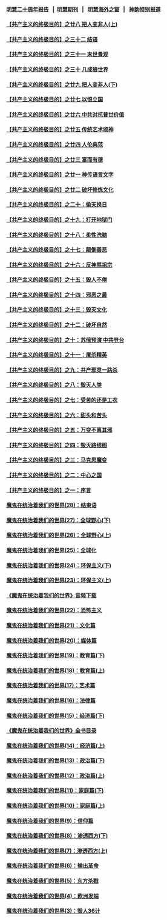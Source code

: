 #### [明慧二十周年报告](https://github.com/gfw-breaker/mh-reports/blob/master/README.md?t=07210100) &nbsp;&nbsp;|&nbsp;&nbsp;[明慧期刊](https://github.com/gfw-breaker/mh-qikan) &nbsp;&nbsp;|&nbsp;&nbsp; [明慧海外之窗](https://github.com/gfw-breaker/mh-news/blob/master/README.md?t=07210100) &nbsp;&nbsp;|&nbsp;&nbsp; [神韵特别报道](https://github.com/gfw-breaker/mh-news/blob/master/shenyun.md?t=07210100) 

#### [【共产主义的终极目的】之廿八 把人变非人(上)](../pages/nsc422/n11340492.md?t=07210100) 

#### [【共产主义的终极目的】之三十二 结语](../pages/nsc422/n11360535.md?t=07210100) 

#### [【共产主义的终极目的】之三十一 末世景观](../pages/nsc422/n11351129.md?t=07210100) 

#### [【共产主义的终极目的】之三十 几成狼世界](../pages/nsc422/n11348280.md?t=07210100) 

#### [【共产主义的终极目的】之廿九 把人变非人(下)](../pages/nsc422/n11344140.md?t=07210100) 

#### [【共产主义的终极目的】之廿七 以恨立国](../pages/nsc422/n11336944.md?t=07210100) 

#### [【共产主义的终极目的】之廿六 中共对抗普世价值](../pages/nsc422/n11324785.md?t=07210100) 

#### [【共产主义的终极目的】之廿五 传统艺术颂神](../pages/nsc422/n11296396.md?t=07210100) 

#### [【共产主义的终极目的】之廿四 人伦典范](../pages/nsc422/n11296397.md?t=07210100) 

#### [【共产主义的终极目的】之廿三 富而有德](../pages/nsc422/n11283598.md?t=07210100) 

#### [【共产主义的终极目的】之廿一 神传语言文字](../pages/nsc422/n11263265.md?t=07210100) 

#### [【共产主义的终极目的】之廿二 破坏修炼文化](../pages/nsc422/n11245728.md?t=07210100) 

#### [【共产主义的终极目的】之二十：偷天换日](../pages/nsc422/n11238846.md?t=07210100) 

#### [【共产主义的终极目的】之十九：打开地狱门](../pages/nsc422/n11206376.md?t=07210100) 

#### [【共产主义的终极目的】之十八：柔性洗脑](../pages/nsc422/n11199994.md?t=07210100) 

#### [【共产主义的终极目的】之十七：颠倒善恶](../pages/nsc422/n11179782.md?t=07210100) 

#### [【共产主义的终极目的】之十六：反神骂祖宗](../pages/nsc422/n11166798.md?t=07210100) 

#### [【共产主义的终极目的】之十五：毁人不倦](../pages/nsc422/n11166792.md?t=07210100) 

#### [【共产主义的终极目的】之十四：邪恶之最](../pages/nsc422/n11150249.md?t=07210100) 

#### [【共产主义的终极目的】之十三：毁灭文化](../pages/nsc422/n11135227.md?t=07210100) 

#### [【共产主义的终极目的】之十二：破坏自然](../pages/nsc422/n11135214.md?t=07210100) 

#### [【共产主义的终极目的】之十：苏俄预演 中共登台](../pages/nsc422/n11118424.md?t=07210100) 

#### [【共产主义的终极目的】之十一：屠杀精英](../pages/nsc422/n11118442.md?t=07210100) 

#### [【共产主义的终极目的】之九：共产邪灵一路杀](../pages/nsc422/n11114139.md?t=07210100) 

#### [【共产主义的终极目的】之八：毁灭人类](../pages/nsc422/n11108503.md?t=07210100) 

#### [【共产主义的终极目的】之七：受苦的还是工农](../pages/nsc422/n11101809.md?t=07210100) 

#### [【共产主义的终极目的】之六：甜头和苦头](../pages/nsc422/n11096971.md?t=07210100) 

#### [【共产主义的终极目的】之五：万变不离其邪](../pages/nsc422/n11091285.md?t=07210100) 

#### [【共产主义的终极目的】之四：毁灭路线图](../pages/nsc422/n11086284.md?t=07210100) 

#### [【共产主义的终极目的】之三：马克思魔变](../pages/nsc422/n11061941.md?t=07210100) 

#### [【共产主义的终极目的】之二：中心之国](../pages/nsc422/n11047728.md?t=07210100) 

#### [【共产主义的终极目的】之一：序言](../pages/nsc422/n11086077.md?t=07210100) 

#### [魔鬼在统治着我们的世界(28)：结束语](../pages/nsc422/n10936246.md?t=07210100) 

#### [魔鬼在统治着我们的世界(27)：全球野心(下)](../pages/nsc422/n10928319.md?t=07210100) 

#### [魔鬼在统治着我们的世界(26)：全球野心(上)](../pages/nsc422/n10900318.md?t=07210100) 

#### [魔鬼在统治着我们的世界(25)：全球化](../pages/nsc422/n10788205.md?t=07210100) 

#### [魔鬼在统治着我们的世界(24)：环保主义(下)](../pages/nsc422/n10695307.md?t=07210100) 

#### [魔鬼在统治着我们的世界(23)：环保主义(上)](../pages/nsc422/n10688613.md?t=07210100) 

#### [《魔鬼在统治着我们的世界》音频下载](../pages/nsc422/n10635553.md?t=07210100) 

#### [魔鬼在统治着我们的世界(22)：恐怖主义](../pages/nsc422/n10614727.md?t=07210100) 

#### [魔鬼在统治着我们的世界(21)：文化篇](../pages/nsc422/n10597706.md?t=07210100) 

#### [魔鬼在统治着我们的世界(20)：媒体篇](../pages/nsc422/n10586579.md?t=07210100) 

#### [魔鬼在统治着我们的世界(19)：教育篇(下)](../pages/nsc422/n10564808.md?t=07210100) 

#### [魔鬼在统治着我们的世界(18)：教育篇(上)](../pages/nsc422/n10526970.md?t=07210100) 

#### [魔鬼在统治着我们的世界(17)：艺术篇](../pages/nsc422/n10499093.md?t=07210100) 

#### [魔鬼在统治着我们的世界(16)：法律篇](../pages/nsc422/n10485969.md?t=07210100) 

#### [魔鬼在统治着我们的世界(15)：经济篇(下)](../pages/nsc422/n10469975.md?t=07210100) 

#### [《魔鬼在统治着我们的世界》全书目录](../pages/nsc422/n10464261.md?t=07210100) 

#### [魔鬼在统治着我们的世界(14)：经济篇(上)](../pages/nsc422/n10457370.md?t=07210100) 

#### [魔鬼在统治着我们的世界(13)：政治篇(下)](../pages/nsc422/n10448270.md?t=07210100) 

#### [魔鬼在统治着我们的世界(12)：政治篇(上)](../pages/nsc422/n10444576.md?t=07210100) 

#### [魔鬼在统治着我们的世界(11)：家庭篇(下)](../pages/nsc422/n10440961.md?t=07210100) 

#### [魔鬼在统治着我们的世界(10)：家庭篇(上)](../pages/nsc422/n10435448.md?t=07210100) 

#### [魔鬼在统治着我们的世界(9)：信仰篇](../pages/nsc422/n10432159.md?t=07210100) 

#### [魔鬼在统治着我们的世界(8)：渗透西方(下)](../pages/nsc422/n10429603.md?t=07210100) 

#### [魔鬼在统治着我们的世界(7)：渗透西方(上)](../pages/nsc422/n10426013.md?t=07210100) 

#### [魔鬼在统治着我们的世界(6)：输出革命](../pages/nsc422/n10421536.md?t=07210100) 

#### [魔鬼在统治着我们的世界(5)：东方杀戮](../pages/nsc422/n10417707.md?t=07210100) 

#### [魔鬼在统治着我们的世界(4)：欧洲发端](../pages/nsc422/n10414890.md?t=07210100) 

#### [魔鬼在统治着我们的世界(3)：毁人36计](../pages/nsc422/n10411583.md?t=07210100) 

